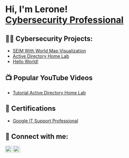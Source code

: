 <h1>Hi, I'm Lerone! <br/><a href="https://www.linkedin.com/in/leronebeck/"<a href="https://[https://www.linkedin.com/in/leronebeck/])">Cybersecurity Professional</a>

<h2>👨‍💻 Cybersecurity Projects:</h2>

- [SEIM With World Map Visualization](https://github.com/LeroneBeck1/SEIM-With-Windows-VM-Attach-Map)
- [Active Directory Home Lab](https://github.com/joshmadakor1/Algorithms-Practice)
- [Hello World!](https://github.com/LeroneBeck1/Hello-World-)

<h2>📺 Popular YouTube Videos</h2>

- [Tutorial Active Directory Home Lab](https://www.youtube.com)

<h2> 📄 Certifications</h2>

- [Google IT Support Professional](https://www.youtube.com)

<h2> 🤳 Connect with me:</h2>

[<img align="left" alt="JoshMadakor | LinkedIn" width="22px" src="https://cdn.jsdelivr.net/npm/simple-icons@v3/icons/linkedin.svg" />][linkedin]
[<img align="left" alt="JoshMadakor | LinkedIn" width="22px" src="https://cdn.jsdelivr.net/npm/simple-icons@v3/icons/gmail.svg" />][linkedin]

[linkedin]: https://linkedin.com/in/leronebeck/
[gmail]: "mailto:your_email@example.com"

<!--
**joshmadakor1/joshmadakor1** is a ✨ _special_ ✨ repository because its `README.md` (this file) appears on your GitHub profile.

Here are some ideas to get you started:

- 🔭 I’m currently working on ...
- 🌱 I’m currently learning ...
- 👯 I’m looking to collaborate on ...
- 🤔 I’m looking for help with ...
- 💬 Ask me about ...
- 📫 How to reach me: ...
- 😄 Pronouns: ...
- ⚡ Fun fact: ...
-->
